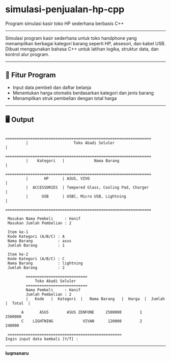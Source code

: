 # simulasi-penjualan-hp-cpp
Program simulasi kasir toko HP sederhana berbasis C++

---

Simulasi program kasir sederhana untuk toko handphone yang menampilkan berbagai kategori barang seperti HP, aksesori, dan kabel USB. Dibuat menggunakan bahasa C++ untuk latihan logika, struktur data, dan kontrol alur program.

---

## 🔧 Fitur Program
- Input data pembeli dan daftar belanja
- Menentukan harga otomatis berdasarkan kategori dan jenis barang
- Menampilkan struk pembelian dengan total harga

---

## 🖥️ Output

```
         ================================================================
         |                    Toko Abadi Seluler                        |
         ================================================================
         |    Kategori   |             Nama Barang                      |
         ================================================================
         |       HP      | ASUS, VIVO                                   |
         |  ACCESSORIES  | Tempered Glass, Cooling Pad, Charger         |
         |      USB      | USBC, Micro USB, Lightning                   |
         ================================================================

 Masukan Nama Pembeli     : Hanif
 Masukan Jumlah Pembelian : 2

 Item ke-1
 Kode Kategori (A/B/C) : A
 Nama Barang           : asus
 Jumlah Barang         : 1

 Item ke-2
 Kode Kategori (A/B/C) : C
 Nama Barang           : lightning
 Jumlah Barang         : 2

         ===========================
             Toko Abadi Seluler
         ===========================
         Nama Pembeli     : Hanif
         Jumlah Pembelian : 2
         |   Kode   |  Kategori  |   Nama Barang   |  Harga  |  Jumlah  |  Total  |

       A       ASUS        ASUS ZENFONE     2500000        1    2500000
       C    LIGHTNING             VIVAN      120000        2     240000

 ==================================================
Ingin input data kembali [Y/T] : 
```

---

**luqmanaru**
